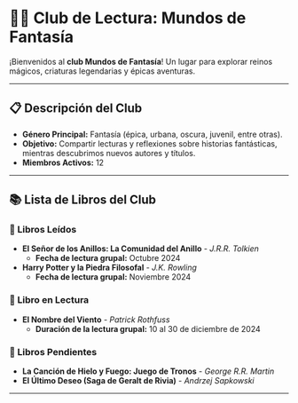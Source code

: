 # 🐉✨ Club de Lectura: Mundos de Fantasía  

¡Bienvenidos al **club Mundos de Fantasía**! Un lugar para explorar reinos mágicos, criaturas legendarias y épicas aventuras. 

---

## 📋 Descripción del Club  

- **Género Principal:** Fantasía (épica, urbana, oscura, juvenil, entre otras).  
- **Objetivo:** Compartir lecturas y reflexiones sobre historias fantásticas, mientras descubrimos nuevos autores y títulos.  
- **Miembros Activos:** 12  

---

## 📚 Lista de Libros del Club  

### 📖 Libros Leídos  
- **El Señor de los Anillos: La Comunidad del Anillo** - *J.R.R. Tolkien*  
  - **Fecha de lectura grupal:** Octubre 2024  
- **Harry Potter y la Piedra Filosofal** - *J.K. Rowling*  
  - **Fecha de lectura grupal:** Noviembre 2024  

### 📖 Libro en Lectura  
- **El Nombre del Viento** - *Patrick Rothfuss*  
  - **Duración de la lectura grupal:** 10 al 30 de diciembre de 2024  

### 📖 Libros Pendientes  
- **La Canción de Hielo y Fuego: Juego de Tronos** - *George R.R. Martin*  
- **El Último Deseo (Saga de Geralt de Rivia)** - *Andrzej Sapkowski*  

---

